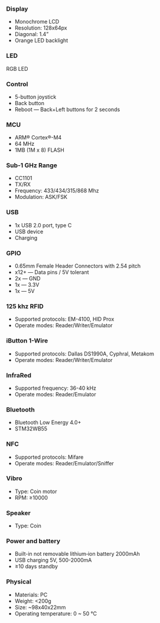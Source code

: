 ### Display

* Monochrome LCD 
* Resolution: 128х64px
* Diagonal: 1.4”
* Orange LED backlight

### LED

RGB LED

### Control

* 5-button joystick
* Back button
* Reboot — Back+Left buttons for 2 seconds

### MCU

* ARM® Cortex®-M4 
* 64 MHz 
* 1MB (1M x 8) FLASH

### Sub-1 GHz Range

* СС1101
* TX/RX
* Frequency: 433/434/315/868 Mhz
* Modulation: ASK/FSK

### USB

* 1x USB 2.0 port, type C
* USB device
* Charging

### GPIO

* 0.65mm Female Header Connectors with 2.54 pitch
* x12+ — Data pins / 5V tolerant
* 2x — GND
* 1x  — 3.3V
* 1x — 5V

### 125 khz RFID  

* Supported protocols: EM-4100, HID Prox
* Operate modes: Reader/Writer/Emulator

### iButton 1-Wire 

* Supported protocols: Dallas DS1990A, Cyphral, Metakom
* Operate modes: Reader/Writer/Emulator

### InfraRed

* Supported frequency: 36-40 kHz
* Operate modes: Reader/Emulator

### Bluetooth

* Bluetooth Low Energy 4.0+
* STM32WB55

### NFC

* Supported protocols: Mifare
* Operate modes: Reader/Emulator/Sniffer

### Vibro

* Type: Coin motor
* RPM: ≥10000

### Speaker

* Type: Coin 

### Power and battery

* Built-in not removable lithium‑ion battery 2000mAh
* USB charging 5V, 500-2000mA
* ≥10 days standby

### Physical

* Materials: PC
* Weight: <200g
* Size: ~98х40х22mm
* Operating temperature: 0 ~ 50 °C